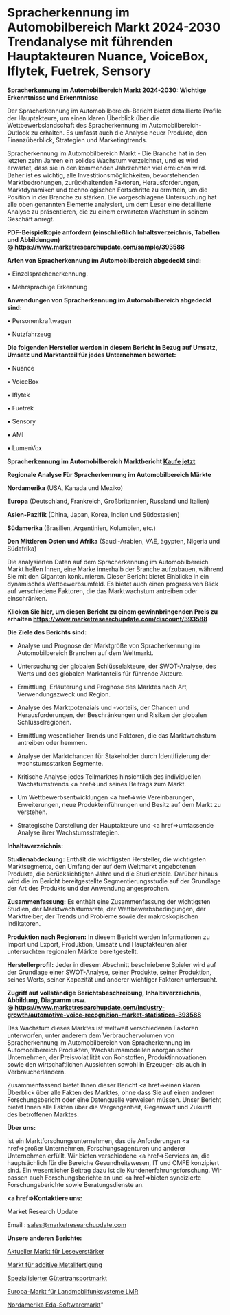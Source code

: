 # Spracherkennung im Automobilbereich Markt 2024-2030 Trendanalyse mit führenden Hauptakteuren Nuance, VoiceBox, Iflytek, Fuetrek, Sensory

<strong>Spracherkennung im Automobilbereich Markt 2024-2030: Wichtige Erkenntnisse und Erkenntnisse</strong>

Der Spracherkennung im Automobilbereich-Bericht bietet detaillierte Profile der Hauptakteure, um einen klaren Überblick über die Wettbewerbslandschaft des Spracherkennung im Automobilbereich-Outlook zu erhalten. Es umfasst auch die Analyse neuer Produkte, den Finanzüberblick, Strategien und Marketingtrends.

Spracherkennung im Automobilbereich Markt - Die Branche hat in den letzten zehn Jahren ein solides Wachstum verzeichnet, und es wird erwartet, dass sie in den kommenden Jahrzehnten viel erreichen wird. Daher ist es wichtig, alle Investitionsmöglichkeiten, bevorstehenden Marktbedrohungen, zurückhaltenden Faktoren, Herausforderungen, Marktdynamiken und technologischen Fortschritte zu ermitteln, um die Position in der Branche zu stärken. Die vorgeschlagene Untersuchung hat alle oben genannten Elemente analysiert, um dem Leser eine detaillierte Analyse zu präsentieren, die zu einem erwarteten Wachstum in seinem Geschäft anregt.

<strong><b>PDF-Beispielkopie anfordern (einschließlich Inhaltsverzeichnis, Tabellen und Abbildungen) @ </b></strong><strong><a href=https://www.marketresearchupdate.com/sample/393588><strong>https://www.marketresearchupdate.com/sample/393588</u></a></strong></strong>

<strong>Arten von Spracherkennung im Automobilbereich abgedeckt sind:</strong>

• Einzelsprachenerkennung.

• Mehrsprachige Erkennung

<strong>Anwendungen von Spracherkennung im Automobilbereich abgedeckt sind:</strong>

• Personenkraftwagen

• Nutzfahrzeug

<strong>Die folgenden Hersteller werden in diesem Bericht in Bezug auf Umsatz, Umsatz und Marktanteil für jedes Unternehmen bewertet:</strong>

• Nuance

• VoiceBox

• Iflytek

• Fuetrek

• Sensory

• AMI

• LumenVox

<strong>Spracherkennung im Automobilbereich Marktbericht <a href=https://www.marketresearchupdate.com/buynow/393588>Kaufe jetzt</a></strong>

<strong>Regionale Analyse Für Spracherkennung im Automobilbereich Märkte</strong>

<strong>Nordamerika</strong> (USA, Kanada und Mexiko)

<strong>Europa</strong> (Deutschland, Frankreich, Großbritannien, Russland und Italien)

<strong>Asien-Pazifik</strong> (China, Japan, Korea, Indien und Südostasien)

<strong>Südamerika</strong> (Brasilien, Argentinien, Kolumbien, etc.)

<strong>Den Mittleren</strong> <strong>Osten und Afrika</strong> (Saudi-Arabien, VAE, ägypten, Nigeria und Südafrika)

Die analysierten Daten auf dem Spracherkennung im Automobilbereich Markt helfen Ihnen, eine Marke innerhalb der Branche aufzubauen, während Sie mit den Giganten konkurrieren. Dieser Bericht bietet Einblicke in ein dynamisches Wettbewerbsumfeld. Es bietet auch einen progressiven Blick auf verschiedene Faktoren, die das Marktwachstum antreiben oder einschränken.

<strong>Klicken Sie hier, um diesen Bericht zu einem gewinnbringenden Preis zu erhalten
</strong><strong><a href=https://www.marketresearchupdate.com/discount/393588>https://www.marketresearchupdate.com/discount/393588</b></u></strong></a>

<strong>Die Ziele des Berichts sind:</strong>

- Analyse und Prognose der Marktgröße von Spracherkennung im Automobilbereich Branchen auf dem Weltmarkt.

- Untersuchung der globalen Schlüsselakteure, der SWOT-Analyse, des Werts und des globalen Marktanteils für führende Akteure.

- Ermittlung, Erläuterung und Prognose des Marktes nach Art, Verwendungszweck und Region.

- Analyse des Marktpotenzials und -vorteils, der Chancen und Herausforderungen, der Beschränkungen und Risiken der globalen Schlüsselregionen.

- Ermittlung wesentlicher Trends und Faktoren, die das Marktwachstum antreiben oder hemmen.

- Analyse der Marktchancen für Stakeholder durch Identifizierung der wachstumsstarken Segmente.

- Kritische Analyse jedes Teilmarktes hinsichtlich des individuellen Wachstumstrends <a href=>und</a> seines Beitrags zum Markt.

- Um Wettbewerbsentwicklungen <a href=>wie</a> Vereinbarungen, Erweiterungen, neue Produkteinführungen und Besitz auf dem Markt zu verstehen.

- Strategische Darstellung der Hauptakteure und <a href=>umfas</a>sende Analyse ihrer Wachstumsstrategien.

<strong>Inhaltsverzeichnis:</strong>

<strong>Studienabdeckung:</strong> Enthält die wichtigsten Hersteller, die wichtigsten Marktsegmente, den Umfang der auf dem Weltmarkt angebotenen Produkte, die berücksichtigten Jahre und die Studienziele. Darüber hinaus wird die im Bericht bereitgestellte Segmentierungsstudie auf der Grundlage der Art des Produkts und der Anwendung angesprochen.

<strong>Zusammenfassung:</strong> Es enthält eine Zusammenfassung der wichtigsten Studien, der Marktwachstumsrate, der Wettbewerbsbedingungen, der Markttreiber, der Trends und Probleme sowie der makroskopischen Indikatoren.

<strong>Produktion nach Regionen:</strong> In diesem Bericht werden Informationen zu Import und Export, Produktion, Umsatz und Hauptakteuren aller untersuchten regionalen Märkte bereitgestellt.

<strong>Herstellerprofil:</strong> Jeder in diesem Abschnitt beschriebene Spieler wird auf der Grundlage einer SWOT-Analyse, seiner Produkte, seiner Produktion, seines Werts, seiner Kapazität und anderer wichtiger Faktoren untersucht.

<strong><b>Zugriff auf vollständige Berichtsbeschreibung, Inhaltsverzeichnis, Abbildung, Diagramm usw. @ </b></strong><strong><a href=https://www.marketresearchupdate.com/industry-growth/automotive-voice-recognition-market-statistices-393588>https://www.marketresearchupdate.com/industry-growth/automotive-voice-recognition-market-statistices-393588</a></strong>

Das Wachstum dieses Marktes ist weltweit verschiedenen Faktoren unterworfen, unter anderem dem Verbrauchervolumen von Spracherkennung im Automobilbereich von Spracherkennung im Automobilbereich Produkten, Wachstumsmodellen anorganischer Unternehmen, der Preisvolatilität von Rohstoffen, Produktinnovationen sowie den wirtschaftlichen Aussichten sowohl in Erzeuger- als auch in Verbraucherländern.

Zusammenfassend bietet Ihnen dieser Bericht <a href=>einen</a> klaren Überblick über alle Fakten des Marktes, ohne dass Sie auf einen anderen Forschungsbericht oder eine Datenquelle verweisen müssen. Unser Bericht bietet Ihnen alle Fakten über die Vergangenheit, Gegenwart und Zukunft des betroffenen Marktes.

<strong>Über uns:</strong>

 ist ein Marktforschungsunternehmen, das die Anforderungen <a href=>großer</a> Unternehmen, Forschungsagenturen und anderer Unternehmen erfüllt. Wir bieten verschiedene <a href=>Services</a> an, die hauptsächlich für die Bereiche Gesundheitswesen, IT und CMFE konzipiert sind. Ein wesentlicher Beitrag dazu ist die Kundenerfahrungsforschung. Wir passen auch Forschungsberichte an und <a href=>bieten</a> syndizierte Forschungsberichte sowie Beratungsdienste an.

<strong><a href=>Kontaktiere uns:</a></strong>

Market Research Update

Email : sales@marketresearchupdate.com

<strong>Unsere anderen Berichte:</strong>

<a href=https://www.linkedin.com/pulse/current-sense-amplifiers-market-2023-latest-trending-industry>Aktueller Markt für Leseverstärker</a>

<a href=https://www.linkedin.com/pulse/metal-additive-manufacturing-market-size-emerging-trends>Markt für additive Metallfertigung</a>

<a href=https://www.linkedin.com/pulse/specialized-freight-trucking-market>Spezialisierter Gütertransportmarkt</a>

<a href=https://www.linkedin.com/pulse/europe-land-mobile-radio-systems-lmr-market>Europa-Markt für Landmobilfunksysteme LMR</a>

<a href=https://www.linkedin.com/pulse/north-america-eda-software-market-2030-see-huge>Nordamerika Eda-Softwaremarkt</a>"
